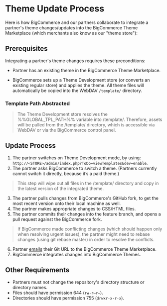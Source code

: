 # Theme Update Process

 

Here is how BigCommerce and our partners collaborate to integrate a partner's theme changes/updates into the BigCommerce Theme Marketplace (which merchants also know as our "theme store"):

## Prerequisites 

Integrating a partner's theme changes requires these preconditions:

*   Partner has an existing theme in the BigCommerce Theme Marketplace.

*   BigCommerce sets up a Theme Development store (or converts an existing regular store) and applies the theme. All theme files will automatically be copied into the WebDAV `/template/` directory.

<!-- theme: info -->
    
<!-- theme:  -->

### Template Path Abstracted
> The Theme Development store resolves the %%GLOBAL_TPL_PATH%% variable into /template/. Therefore, assets will be pulled from the /template/ directory, which is accessible via WebDAV or via the BigCommerce control panel.

</div>
</div>
</div>

## Update Process 

1.  The partner switches on Theme Development mode, by using:  
`http://<STORE>/admin/index.php?ToDo=viewTemplates&dev=enable`.
2.  The partner asks BigCommerce to switch a theme. (Partners currently cannot switch it directly, because it’s a paid theme.)

<!-- theme: danger  -->
    
<!-- theme: error -->

> This step will wipe out all files in the /template/ directory and copy in the latest version of the integrated theme.

</div>
</div>
</div>

3.  The partner pulls changes from BigCommerce's GitHub fork, to get the most recent version onto their local machine as well.
4.  The partner makes appropriate changes to CSS/HTML files.
5.  The partner commits their changes into the feature branch, and opens a pull request against the BigCommerce fork.

<!-- theme: warning -->
    
<!-- theme: warning -->

> If BigCommerce made conflicting changes (which should happen only when resolving urgent issues), the partner might need to rebase changes (using git rebase master) in order to resolve the conflicts.

</div>
</div>
</div>

6.  Partner [emails](mailto:themestore@bigcommerce.com) their Git URL to the BigCommerce Theme Marketplace.
7.  BigCommerce integrates changes into BigCommerce Themes.

## Other Requirements 

*   Partners must not change the repository's directory structure or directory names.
*   Files should have permission 644 (`rw-r–r–`).
*   Directories should have permission 755 (`drwxr-x-r-x`).
